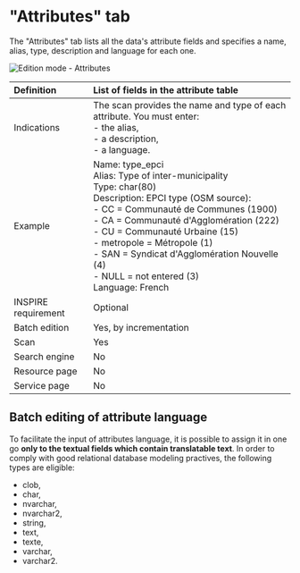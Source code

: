 # <i class="fa fa-list-alt"></i> "Attributes" tab

The "Attributes" tab lists all the data&apos;s attribute fields and specifies a name, alias, type, description and language for each one.

![Edition mode - Attributes](/assets/inv_edit_attributes.png "Edition mode - Attributes tab")

| Definition          | List of fields in the attribute table       |
| :------------------ | :------------------------------------------ |
| Indications         | The scan provides the name and type of each attribute. You must enter:<br />- the alias,<br />- a description,<br />- a language. |
| Example             | Name: type_epci<br />Alias: Type of inter-municipality<br />Type: char(80)<br />Description: EPCI type (OSM source):<br />- CC = Communauté de Communes (1900)<br />- CA = Communauté d&apos;Agglomération (222)<br />- CU = Communauté Urbaine (15)<br />- metropole = Métropole (1)<br />- SAN = Syndicat d&apos;Agglomération Nouvelle (4)<br />- NULL = not entered (3)<br />Language: French |
| INSPIRE requirement   | Optional                  |
| Batch edition         | Yes, by incrementation    |
| Scan                  | Yes                       |
| Search engine         | No                        |
| Resource page         | No                        |
| Service page          | No                        |

## Batch editing of attribute language

To facilitate the input of attributes language, it is possible to assign it in one go **only to the textual fields which contain translatable text**. In order to comply with good relational database modeling practives, the following types are eligible:

* clob,
* char,
* nvarchar,
* nvarchar2,
* string,
* text,
* texte,
* varchar,
* varchar2.
